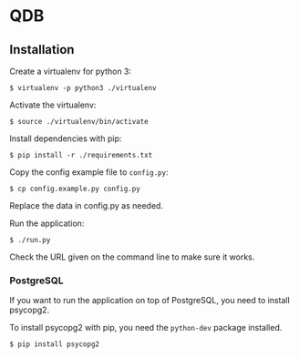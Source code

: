 # QDB

## Installation

Create a virtualenv for python 3:

	$ virtualenv -p python3 ./virtualenv

Activate the virtualenv:

	$ source ./virtualenv/bin/activate

Install dependencies with pip:

	$ pip install -r ./requirements.txt

Copy the config example file to `config.py`:

	$ cp config.example.py config.py

Replace the data in config.py as needed.

Run the application:

	$ ./run.py

Check the URL given on the command line to make sure it works.

### PostgreSQL

If you want to run the application on top of PostgreSQL, you need to install psycopg2.

To install psycopg2 with pip, you need the `python-dev` package installed.

	$ pip install psycopg2

